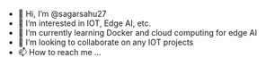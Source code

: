 - 👋 Hi, I’m @sagarsahu27
- 👀 I’m interested in IOT, Edge AI, etc.
- 🌱 I’m currently learning Docker and cloud computing for edge AI
- 💞️ I’m looking to collaborate on any IOT projects
- 📫 How to reach me ...

<!---
sagarsahu27/sagarsahu27 is a ✨ special ✨ repository because its `README.md` (this file) appears on your GitHub profile.
You can click the Preview link to take a look at your changes.
--->
